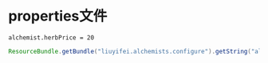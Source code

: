 # properties文件

```
alchemist.herbPrice = 20
```

```Java
ResourceBundle.getBundle("liuyifei.alchemists.configure").getString("alchemist.herbPrice");
```